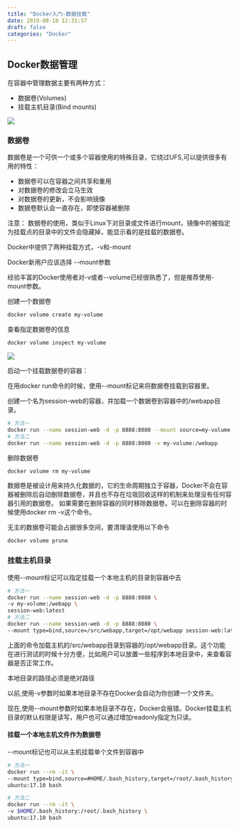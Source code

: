 ```yaml
---
title: "Docker入门-数据挂载"
date: 2019-08-18 12:31:57
draft: false
categories: "Docker"
---
```

## Docker数据管理

在容器中管理数据主要有两种方式：
* 数据卷(Volumes)
* 挂载主机目录(Bind mounts)

![](/images/2019/8/docker-data-mount-01.png)

### 数据卷

数据卷是一个可供一个或多个容器使用的特殊目录，它绕过UFS,可以提供很多有用的特性：
* 数据卷可以在容器之间共享和重用
* 对数据卷的修改会立马生效
* 对数据卷的更新，不会影响镜像
* 数据卷默认会一直存在，即使容器被删除

注意： 数据卷的使用，类似于Linux下对目录或文件进行mount，镜像中的被指定为挂载点的目录中的文件会隐藏掉，能显示看的是挂载的数据卷。

Docker中提供了两种挂载方式，-v和-mount

Docker新用户应该选择 --mount参数

经验丰富的Docker使用者对-v或者--volume已经很熟悉了，但是推荐使用-mount参数。

创建一个数据卷
``` bash
docker volume create my-volume
```

查看指定数据卷的信息
``` bash
docker volume inspect my-volume
```
![](/images/2019/8/docker-data-mount-02.png)

启动一个挂载数据卷的容器：

在用docker run命令的时候，使用--mount标记来将数据卷挂载到容器里。

创建一个名为session-web的容器，并加载一个数据卷到容器中的/webapp目录。
``` bash
# 方法一
docker run --name session-web -d -p 8888:8080 --mount source=my-volume,target=/webapp  session-web:latest
# 方法二
docker run --name session-web -d -p 8888:8080 -v my-volume:/webapp     session-web:latest
```

删除数据卷
``` bash
docker volume rm my-volume
```

数据卷是被设计用来持久化数据的，它的生命周期独立于容器，Docker不会在容器被删除后自动删除数据卷，并且也不存在垃圾回收这样的机制来处理没有任何容器引用的数据卷。
如果需要在删除容器的同时移除数据卷。可以在删除容器的时候使用docker rm -v这个命令。

无主的数据卷可能会占据很多空间，要清理请使用以下命令
``` bash
docker volume prune
```

### 挂载主机目录

使用--mount标记可以指定挂载一个本地主机的目录到容器中去
``` bash
# 方法一
docker run --name session-web -d -p 8888:8080 \
-v my-volume:/webapp \
session-web:latest
# 方法二
docker run --name session-web -d -p 8888:8080 \
--mount type=bind,source=/src/webapp,target=/opt/webapp session-web:latest
```

上面的命令加载主机的/src/webapp目录到容器的/opt/webapp目录。这个功能在进行测试的时候十分方便，比如用户可以放置一些程序到本地目录中，来查看容器是否正常工作。

本地目录的路径必须是绝对路径

以前,使用-v参数时如果本地目录不存在Docker会自动为你创建一个文件夹。

现在,使用--mount参数时如果本地目录不存在，Docker会报错。Docker挂载主机目录的默认权限是读写，用户也可以通过增加readonly指定为只读。

#### 挂载一个本地主机文件作为数据卷

--mount标记也可以从主机挂载单个文件到容器中
``` bash
# 方法一
docker run --rm -it \
--mount type=bind,source=#HOME/.bash_history,target=/root/.bash_history \ 
ubuntu:17.10 bash

# 方法二
docker run --rm -it \
-v $HOME/.bash_history:/root/.bash_history \
ubuntu:17.10 bash
```
